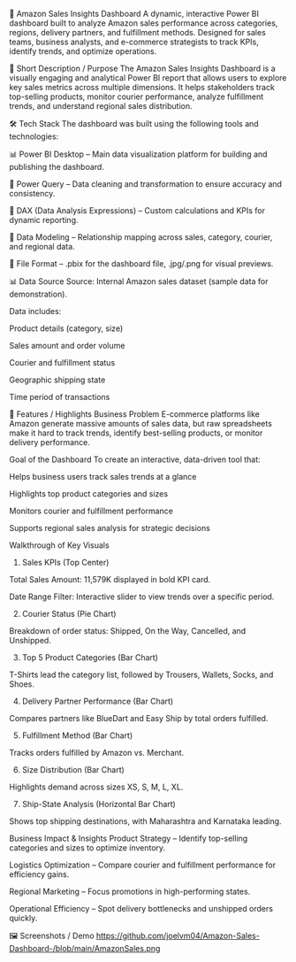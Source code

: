 🛒 Amazon Sales Insights Dashboard
A dynamic, interactive Power BI dashboard built to analyze Amazon sales performance across categories, regions, delivery partners, and fulfillment methods. Designed for sales teams, business analysts, and e-commerce strategists to track KPIs, identify trends, and optimize operations.

📌 Short Description / Purpose
The Amazon Sales Insights Dashboard is a visually engaging and analytical Power BI report that allows users to explore key sales metrics across multiple dimensions. It helps stakeholders track top-selling products, monitor courier performance, analyze fulfillment trends, and understand regional sales distribution.

🛠 Tech Stack
The dashboard was built using the following tools and technologies:

📊 Power BI Desktop – Main data visualization platform for building and publishing the dashboard.

📂 Power Query – Data cleaning and transformation to ensure accuracy and consistency.

🧠 DAX (Data Analysis Expressions) – Custom calculations and KPIs for dynamic reporting.

📝 Data Modeling – Relationship mapping across sales, category, courier, and regional data.

📁 File Format – .pbix for the dashboard file, .jpg/.png for visual previews.

📊 Data Source
Source: Internal Amazon sales dataset (sample data for demonstration).

Data includes:

Product details (category, size)

Sales amount and order volume

Courier and fulfillment status

Geographic shipping state

Time period of transactions

🌟 Features / Highlights
Business Problem
E-commerce platforms like Amazon generate massive amounts of sales data, but raw spreadsheets make it hard to track trends, identify best-selling products, or monitor delivery performance.

Goal of the Dashboard
To create an interactive, data-driven tool that:

Helps business users track sales trends at a glance

Highlights top product categories and sizes

Monitors courier and fulfillment performance

Supports regional sales analysis for strategic decisions

Walkthrough of Key Visuals
1. Sales KPIs (Top Center)

Total Sales Amount: 11,579K displayed in bold KPI card.

Date Range Filter: Interactive slider to view trends over a specific period.

2. Courier Status (Pie Chart)

Breakdown of order status: Shipped, On the Way, Cancelled, and Unshipped.

3. Top 5 Product Categories (Bar Chart)

T-Shirts lead the category list, followed by Trousers, Wallets, Socks, and Shoes.

4. Delivery Partner Performance (Bar Chart)

Compares partners like BlueDart and Easy Ship by total orders fulfilled.

5. Fulfillment Method (Bar Chart)

Tracks orders fulfilled by Amazon vs. Merchant.

6. Size Distribution (Bar Chart)

Highlights demand across sizes XS, S, M, L, XL.

7. Ship-State Analysis (Horizontal Bar Chart)

Shows top shipping destinations, with Maharashtra and Karnataka leading.

Business Impact & Insights
Product Strategy – Identify top-selling categories and sizes to optimize inventory.

Logistics Optimization – Compare courier and fulfillment performance for efficiency gains.

Regional Marketing – Focus promotions in high-performing states.

Operational Efficiency – Spot delivery bottlenecks and unshipped orders quickly.

🖼 Screenshots / Demo
https://github.com/joelvm04/Amazon-Sales-Dashboard-/blob/main/AmazonSales.png
